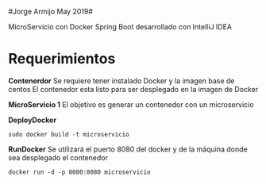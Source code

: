 #Jorge Armijo May 2019#

MicroServicio con Docker Spring Boot desarrollado con IntelliJ IDEA

# Requerimientos #
**Contenerdor**
Se requiere tener instalado Docker y la imagen base de centos
El contenedor esta listo para ser desplegado en la imagen de Docker

**MicroServicio 1**
El objetivo es generar un contenedor con un microservicio 


**DeployDocker**

```
sudo docker build -t microservicio
```

**RunDocker**
Se utilizará el puerto 8080 del docker y de la máquina donde
sea desplegado el contenedor

```
docker run -d -p 8080:8080 microservicio
```

